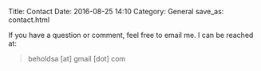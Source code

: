 Title: Contact
Date: 2016-08-25 14:10
Category: General
save_as: contact.html

If you have a question or comment, feel free to email me. I can be reached at:

> beh&#111;ldsa [at] g&#109;ail [dot] com